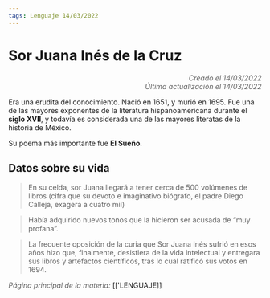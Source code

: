 ```yaml
---
tags: Lenguaje 14/03/2022
---
```


# Sor Juana Inés de la Cruz
<div style="text-align: right; opacity: 0.7; font-style: italic;">Creado el 14/03/2022</div>
<div style="text-align: right; opacity: 0.7; font-style: italic;">Última actualización el 14/03/2022</div>

Era una erudita del conocimiento. Nació en 1651, y murió en 1695. Fue una de las mayores exponentes de la literatura hispanoamericana durante el **siglo XVII**, y todavía es considerada una de las mayores literatas de la historia de México.

Su poema más importante fue **El Sueño**.

## Datos sobre su vida

> En su celda, sor Juana llegará a tener cerca de 500 volúmenes de libros (cifra que su devoto e imaginativo biógrafo, el padre Diego Calleja, exagera a cuatro mil)

> Había adquirido nuevos tonos que la hicieron ser acusada de “muy profana”.

> La frecuente oposición de la curia que Sor Juana Inés sufrió en esos años hizo que, finalmente, desistiera de la vida intelectual y entregara sus libros y artefactos científicos, tras lo cual ratificó sus votos en 1694.

<span style="opacity: 0.7; font-style: italic;">Página principal de la materia:</span> [['LENGUAJE]]